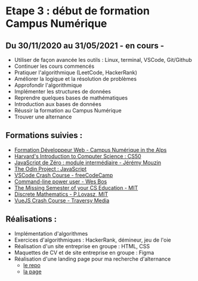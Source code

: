 # Etape 3 : début de formation Campus Numérique 

## Du 30/11/2020 au 31/05/2021 - en cours -
* Utiliser de façon avancée les outils : Linux, terminal, VSCode, Git/Github
* Continuer les cours commencés
* Pratiquer l'algorithmique (LeetCode, HackerRank)
* Améliorer la logique et la résolution de problèmes
* Approfondir l'algorithmique
* Implémenter les structures de données
* Reprendre quelques bases de mathématiques
* Introduction aux bases de données
* Réussir la formation au Campus Numérique
* Trouver une alternance

## Formations suivies :
* [Formation Développeur Web - Campus Numérique in the Alps](https://le-campus-numerique.fr/formation-developpeur/)
* [Harvard's Introduction to Computer Science : CS50](https://cs50.harvard.edu/college/2020/fall/)
* [JavaScript de Zéro : module intermédiaire - Jérémy Mouzin](https://www.javascriptdezero.com/module-intermediaire)
* [The Odin Project : JavaScript](https://www.theodinproject.com/courses/javascript)
* [VSCode Crash Course - freeCodeCamp](https://www.youtube.com/watch?v=WPqXP_kLzpo)
* [Command-line power user - Wes Bos](https://commandlinepoweruser.com/)
* [The Missing Semester of your CS Education - MIT](https://missing.csail.mit.edu/)
* [Discrete Mathematics - P.Lovasz, MIT](http://www.cs.elte.hu/~lovasz/dmbook.ps)
* [VueJS Crash Course - Traversy Media](https://www.youtube.com/watch?v=qZXt1Aom3Cs)

## Réalisations :
* Implémentation d'algorithmes
* Exercices d'algorithmiques : HackerRank, démineur, jeu de l'oie
* Réalisation d'un site entreprise en groupe : HTML, CSS
* Maquettes de CV et de site entreprise en groupe : Figma
* Réalisation d'une landing page pour ma recherche d'alternance
  * [le repo](https://github.com/Lauric-h/portfolio)
  * [la page](https://lauric.netlify.app/) 

